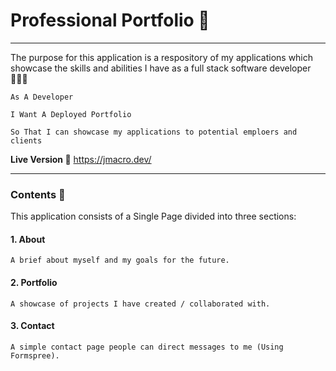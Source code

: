 # Professional Portfolio 👤
---
The purpose for this application is a respository of my applications which showcase the skills and abilities I have as a full stack software developer 👨🏻‍💻

```
As A Developer

I Want A Deployed Portfolio

So That I can showcase my applications to potential emploers and clients

```


**Live Version 🚀** https://jmacro.dev/

---
### Contents 📝

This application consists of a Single Page divided into three sections:


#### 1. About
```
A brief about myself and my goals for the future.
```

#### 2. Portfolio
```
A showcase of projects I have created / collaborated with.
```

#### 3. Contact
```
A simple contact page people can direct messages to me (Using Formspree).
```
